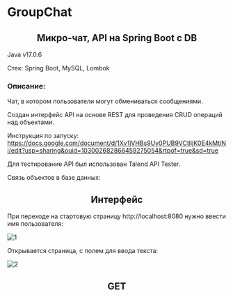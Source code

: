 # GroupChat
<h2 align="center">Микро-чат, API на Spring Boot c DB</h2>

Java v17.0.6

Стек: Spring Boot, MySQL, Lombok

<h3>Описание:</h3>
Чат, в котором пользователи могут обмениваться сообщениями.

Cоздан интерфейс API на основе REST для проведения CRUD операций над объектами. 


Инструкция по запуску: https://docs.google.com/document/d/1Xv1jVHBs9Uy0PUB9VCtlijK0E4kMtiNi/edit?usp=sharing&ouid=103002682866459275054&rtpof=true&sd=true


Для тестирование API был использован Talend API Tester.


Связь объектов в базе данных:


<h2 align="center">Интерфейс</h2>

При переходе на стартовую страницу http://localhost:8080 нужно ввести имя пользователя:

![1](https://user-images.githubusercontent.com/122821058/232800231-a0a36787-025c-4764-afba-a813506e02c6.png)

Открывается страница, с полем для ввода текста:


![2](https://user-images.githubusercontent.com/122821058/232800512-bf86f022-89af-48df-bc16-f60765dbba24.png)




<h2 align="center">GET</h2>
